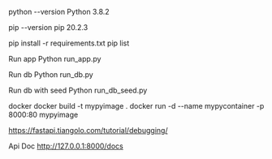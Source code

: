 python --version
Python 3.8.2

pip --version
pip 20.2.3


pip install -r requirements.txt
pip list

Run app
Python run_app.py

Run db
Python run_db.py

Run db with seed
Python run_db_seed.py

docker
docker build -t mypyimage .
docker run -d --name mypycontainer -p 8000:80 mypyimage

https://fastapi.tiangolo.com/tutorial/debugging/

Api Doc
http://127.0.0.1:8000/docs